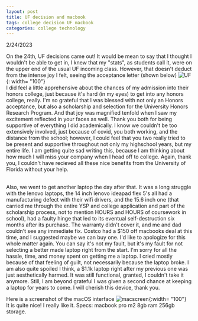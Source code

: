 ```yaml
---
layout: post
title: UF decision and macbook
tags: college decision UF macbook
categories: college technology
---
```


2/24/2023

On the 24th, UF decisions came out! It would be mean to say that I thought I wouldn't be able to get in, I knew that my "stats", as students call it, were on the upper end of the usual UF incoming class. However, that doesn't deduct from the intense joy I felt, seeing the acceptance letter (shown below)
![UF](/iris-inquiries/assets/img/UFdecision.png){: width= "100"}
<br>
I did feel a little apprehensive about the chances of my admission into their honors college, just because it's hard (in my eyes) to get into any honors college, really. I'm so grateful that I was blessed with not only an Honors acceptance, but also a scholarship and selection for the University Honors Research Program. 
And that joy was magnified tenfold when I saw my excitement reflected in your faces as well. Thank you both for being supportive of everything I did academically. I know we couldn't be too extensively involved, just because of covid, you both working, and the distance from the school; however, I could feel that you two really tried to be present and supportive throughout not only my highschool years, but my entire life. I am getting quite sad writing this, because I am thinking about how much I will miss your company when I head off to college. Again, thank you, I couldn't have recieved all these nice benefits from the University of Florida without your help.
<br>
<br>

Also, we went to get another laptop the day after that. It was a long struggle with the lenovo laptops, the 14 inch lenovo ideapad flex 5's all had a manufacturing defect with their wifi drivers, and the 15.6 inch one (that carried me through the entire YSP and college application and part of the scholarship process, not to mention HOURS and HOURS of coursework in school), had a faulty hinge that led to its eventual self-destruction six months after its purchase. The warranty didn't cover it, and me and dad couldn't see any immediate fix. 
Costco had a $150 off macbooks deal at this time, and I suggested maybe we can buy one. I'd like to apologize for this whole matter again. You can say it's not my fault, but it's my fault for not selecting a better made laptop right from the start. I'm sorry for all the hassle, time, and money spent on getting me a laptop. I cried mostly because of that feeling of guilt, not necessarily because the laptop broke.  I am also quite spoiled I think, a $1.1k laptop right after my previous one was just aesthetically harmed. It was still functional, granted, I couldn't take it anymore. Still, I am beyond grateful I was given a second chance at keeping a laptop for years to come. I will cherish this device, thank you.

Here is a screenshot of the macOS interface
![macscreen](/iris-inquiries/assets/img/macscreen.png){:width= "100"}
<br>
It is quite nice! I really like it.
Specs: macbook pro m2 8gb ram 256gb storage.

